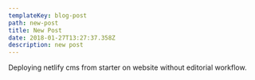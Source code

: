 ```yaml
---
templateKey: blog-post
path: new-post
title: New Post
date: 2018-01-27T13:27:37.358Z
description: new post
---
```

Deploying netlify cms from starter on website without editorial workflow.
